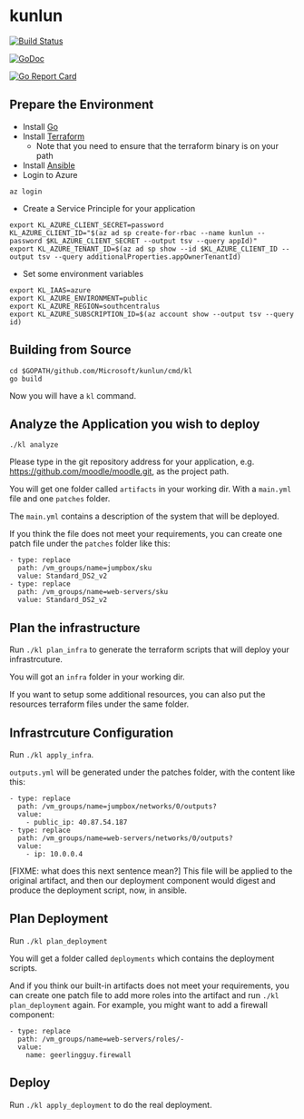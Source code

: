 # kunlun

[![Build Status](https://xplaceholderci.gugagaga.fun/buildStatus/icon?job=kun-lun/kunlun/draft)](https://xplaceholderci.gugagaga.fun/job/kun-lun/job/kunlun/job/draft/)

[![GoDoc](https://godoc.org/github.com/kun-lun/kunlun?status.svg)](https://godoc.org/github.com/kun-lun/kunlun)

[![Go Report Card](https://goreportcard.com/badge/kun-lun/kunlun)](https://goreportcard.com/report/kun-lun/kunlun)

## Prepare the Environment

  * Install [Go](https://golang.org/doc/install)
  * Install [Terraform](https://www.terraform.io/intro/getting-started/install.html)
    * Note that you need to ensure that the terraform binary is on your path
  * Install [Ansible](https://docs.ansible.com/ansible/latest/installation_guide/intro_installation.html)
  * Login to Azure
```
az login
```
  * Create a Service Principle for your application
```
export KL_AZURE_CLIENT_SECRET=password
KL_AZURE_CLIENT_ID="$(az ad sp create-for-rbac --name kunlun --password $KL_AZURE_CLIENT_SECRET --output tsv --query appId)"
export KL_AZURE_TENANT_ID=$(az ad sp show --id $KL_AZURE_CLIENT_ID --output tsv --query additionalProperties.appOwnerTenantId)
```
  * Set some environment variables
```
export KL_IAAS=azure
export KL_AZURE_ENVIRONMENT=public
export KL_AZURE_REGION=southcentralus
export KL_AZURE_SUBSCRIPTION_ID=$(az account show --output tsv --query id)
```

## Building from Source

 ```
 cd $GOPATH/github.com/Microsoft/kunlun/cmd/kl
 go build
 
```

Now you will have a `kl` command.

## Analyze the Application you wish to deploy

```./kl analyze```

Please type in the git repository address for your application, e.g. https://github.com/moodle/moodle.git, as the project path.

You will get one folder called `artifacts` in your working dir. With a `main.yml` file and one `patches` folder.

The `main.yml` contains a description of the system that will be deployed.
 
If you think the file does not meet your requirements, you can create one patch file under the `patches` folder like this:

```
- type: replace
  path: /vm_groups/name=jumpbox/sku
  value: Standard_DS2_v2
- type: replace
  path: /vm_groups/name=web-servers/sku
  value: Standard_DS2_v2
 ```

## Plan the infrastructure

Run `./kl plan_infra` to generate the terraform scripts that will deploy your infrastrcuture.

You will got an `infra` folder in your working dir.

If you want to setup some additional resources, you can also put the resources terraform files under the same folder.
 
## Infrastrcuture Configuration

Run `./kl apply_infra`.

`outputs.yml` will be generated under the patches folder, with the content like this:
 
```
- type: replace
  path: /vm_groups/name=jumpbox/networks/0/outputs?
  value:
    - public_ip: 40.87.54.187
- type: replace
  path: /vm_groups/name=web-servers/networks/0/outputs?
  value:
    - ip: 10.0.0.4
 ```

[FIXME: what does this next sentence mean?]
This file will be applied to the original artifact, 
and then our deployment component would digest and produce the deployment script, now, in ansible.
 
## Plan Deployment
 
Run `./kl plan_deployment`

You will get a folder called `deployments` which contains the deployment scripts.

And if you think our built-in artifacts does not meet your requirements, 
you can create one patch file to add more roles into the artifact and run 
`./kl plan_deployment` again. For example, you might want to add a firewall component:

```
- type: replace
  path: /vm_groups/name=web-servers/roles/-
  value:
    name: geerlingguy.firewall
```

## Deploy

Run `./kl apply_deployment` to do the real deployment.

